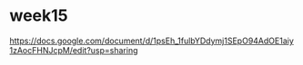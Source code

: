 # week15
https://docs.google.com/document/d/1psEh_1fulbYDdymj1SEpO94AdOE1aiy1zAocFHNJcpM/edit?usp=sharing
